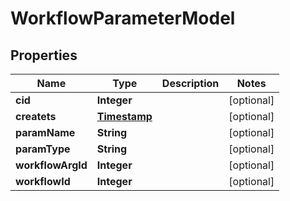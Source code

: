 

# WorkflowParameterModel


## Properties

| Name | Type | Description | Notes |
|------------ | ------------- | ------------- | -------------|
|**cid** | **Integer** |  |  [optional] |
|**createts** | [**Timestamp**](Timestamp.md) |  |  [optional] |
|**paramName** | **String** |  |  [optional] |
|**paramType** | **String** |  |  [optional] |
|**workflowArgId** | **Integer** |  |  [optional] |
|**workflowId** | **Integer** |  |  [optional] |



